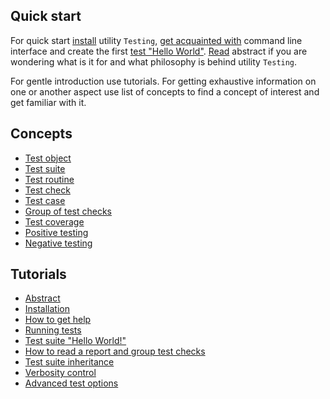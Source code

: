 ## Quick start

For quick start [install](<./tutorial/Installation.md>) utility `Testing`, [get acquainted with](<./tutorial/Running.md>) command line interface and create the first [test "Hello World"](<./tutorial/TestCreation.md>). [Read](<./tutorial/Abstract.md>) abstract if you are wondering what is it for and what philosophy is behind utility `Testing`.

For gentle introduction use tutorials. For getting exhaustive information on one or another aspect use list of concepts to find a concept of interest and get familiar with it.

## Concepts

- [Test object](./concept/TestObject.md)
- [Test suite](./concept/TestSuite.md)    
- [Test routine](./concept/TestRoutine.md)   
- [Test check](./concept/TestCheck.md)     
- [Test case](./concept/TestCase.md)
- [Group of test checks](./concept/TestCase.md)
- [Test coverage](./concept/TestCoverage.md)
- [Positive testing](./concept/TestCheck.md#Positive-testing)
- [Negative testing](./concept/TestCheck.md#Negative-testing)

## Tutorials

- [Abstract](./tutorial/Abstract.md)
- [Installation](./tutorial/Installation.md)
- [How to get help](./tutorial/Help.md)
- [Running tests](./tutorial/Running.md)
- [Test suite "Hello World!"](./tutorial/TestCreation.md)
- [How to read a report and group test checks](./tutorial/Report.md)
- [Test suite inheritance](./tutorial/SuiteInheritance.md)
- [Verbosity control](./tutorial/Verbosity.md)
- [Advanced test options](./tutorial/TestOptions.md)
